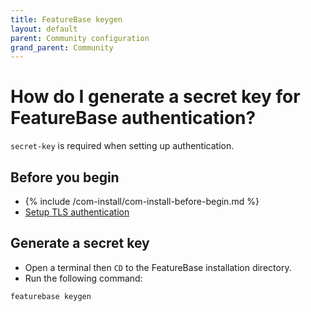 ```yaml
---
title: FeatureBase keygen
layout: default
parent: Community configuration
grand_parent: Community
---
```


# How do I generate a secret key for FeatureBase authentication?

`secret-key` is required when setting up authentication.

## Before you begin

* {% include /com-install/com-install-before-begin.md %}
* [Setup TLS authentication](/docs/community/com-config-auth/com-config-authentication)

## Generate a secret key

* Open a terminal then `CD` to the FeatureBase installation directory.
* Run the following command:

```
featurebase keygen
```
